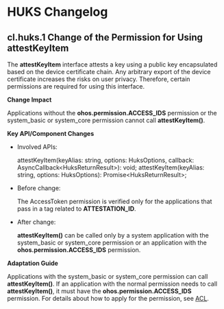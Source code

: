 # HUKS Changelog

## cl.huks.1 Change of the Permission for Using attestKeyItem

The **attestKeyItem** interface attests a key using a public key encapsulated based on the device certificate chain. Any arbitrary export of the device certificate increases the risks on user privacy. Therefore, certain permissions are required for using this interface.

**Change Impact**

Applications without the **ohos.permission.ACCESS_IDS** permission or the system_basic or system_core permission cannot call **attestKeyItem()**.

**Key API/Component Changes**

- Involved APIs:

  attestKeyItem(keyAlias: string, options: HuksOptions, callback: AsyncCallback\<HuksReturnResult\>): void;
  attestKeyItem(keyAlias: string, options: HuksOptions): Promise\<HuksReturnResult\>;

- Before change:

  The AccessToken permission is verified only for the applications that pass in a tag related to **ATTESTATION_ID**.


- After change:

  **attestKeyItem()** can be called only by a system application with the system_basic or system_core permission or an application with the **ohos.permission.ACCESS_IDS** permission.

**Adaptation Guide**

Applications with the system_basic or system_core permission can call **attestKeyItem()**. If an application with the normal permission needs to call **attestKeyItem()**, it must have the **ohos.permission.ACCESS_IDS** permission. For details about how to apply for the permission, see [ACL](../../../application-dev/security/accesstoken-overview.md#acl).

